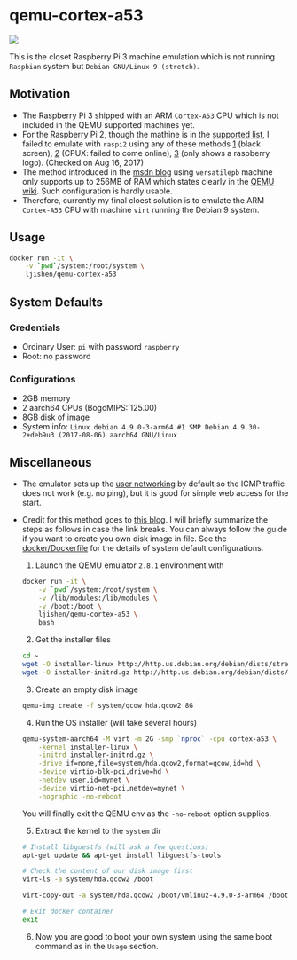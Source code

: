# qemu-cortex-a53

[![](https://images.microbadger.com/badges/image/ljishen/qemu-cortex-a53.svg)](http://microbadger.com/images/ljishen/qemu-cortex-a53)

This is the closet Raspberry Pi 3 machine emulation which is not running `Raspbian` system but `Debian GNU/Linux 9 (stretch)`.

## Motivation
- The Raspberry Pi 3 shipped with an ARM `Cortex-A53` CPU which is not included in the QEMU supported machines yet.
- For the Raspberry Pi 2, though the mathine is in the [supported list](https://wiki.qemu.org/Documentation/Platforms/ARM#Supported_Machines), I failed to emulate with `raspi2` using any of these methods [1](https://blogs.msdn.microsoft.com/iliast/2016/11/10/how-to-emulate-raspberry-pi/) (black screen), [2](https://raspberrypi.stackexchange.com/a/71172) (CPUX: failed to come online), [3](http://blog.3mdeb.com/2015/12/30/emulate-rapberry-pi-2-in-qemu/) (only shows a raspberry logo). (Checked on Aug 16, 2017)
- The method introduced in the [msdn blog](https://blogs.msdn.microsoft.com/iliast/2016/11/10/how-to-emulate-raspberry-pi/) using `versatilepb` machine only supports up to 256MB of RAM which states clearly in the [QEMU wiki](https://wiki.qemu.org/Documentation/Platforms/ARM#Guidelines_for_choosing_a_QEMU_machine). Such configuration is hardly usable.
- Therefore, currently my final cloest solution is to emulate the ARM `Cortex-A53` CPU with machine `virt` running the Debian 9 system.

## Usage
```bash
docker run -it \
    -v `pwd`/system:/root/system \
    ljishen/qemu-cortex-a53
```

## System Defaults

### Credentials
- Ordinary User: `pi` with password `raspberry`
- Root: no password

### Configurations
- 2GB memory
- 2 aarch64 CPUs (BogoMIPS: 125.00)
- 8GB disk of image
- System info: `Linux debian 4.9.0-3-arm64 #1 SMP Debian 4.9.30-2+deb9u3 (2017-08-06) aarch64 GNU/Linux`

## Miscellaneous
- The emulator sets up the [user networking](https://wiki.qemu.org/Documentation/Networking#User_Networking_.28SLIRP.29) by default so the ICMP traffic does not work (e.g. no ping), but it is good for simple web access for the start.
- Credit for this method goes to [this blog](https://translatedcode.wordpress.com/2017/07/24/installing-debian-on-qemus-64-bit-arm-virt-board/). I will briefly summarize the steps as follows in case the link breaks. You can always follow the guide if you want to create you own disk image in file. See the [docker/Dockerfile](https://github.com/ljishen/qemu-cortex-a53/blob/master/docker/Dockerfile) for the details of system default configurations.

  1. Launch the QEMU emulator `2.8.1` environment with
  ```bash
  docker run -it \
      -v `pwd`/system:/root/system \
      -v /lib/modules:/lib/modules \
      -v /boot:/boot \
      ljishen/qemu-cortex-a53 \
      bash
  ```

  2. Get the installer files
  ```bash
  cd ~
  wget -O installer-linux http://http.us.debian.org/debian/dists/stretch/main/installer-arm64/current/images/netboot/debian-installer/arm64/linux
  wget -O installer-initrd.gz http://http.us.debian.org/debian/dists/stretch/main/installer-arm64/current/images/netboot/debian-installer/arm64/initrd.gz
  ```

  3. Create an empty disk image
  ```bash
  qemu-img create -f system/qcow hda.qcow2 8G
  ```

  4. Run the OS installer (will take several hours)
  ```bash
  qemu-system-aarch64 -M virt -m 2G -smp `nproc` -cpu cortex-a53 \
      -kernel installer-linux \
      -initrd installer-initrd.gz \
      -drive if=none,file=system/hda.qcow2,format=qcow,id=hd \
      -device virtio-blk-pci,drive=hd \
      -netdev user,id=mynet \
      -device virtio-net-pci,netdev=mynet \
      -nographic -no-reboot
  ```
  You will finally exit the QEMU env as the `-no-reboot` option supplies.

  5. Extract the kernel to the `system` dir
  ```bash
  # Install libguestfs (will ask a few questions)
  apt-get update && apt-get install libguestfs-tools

  # Check the content of our disk image first
  virt-ls -a system/hda.qcow2 /boot

  virt-copy-out -a system/hda.qcow2 /boot/vmlinuz-4.9.0-3-arm64 /boot/initrd.img-4.9.0-3-arm64 system
  
  # Exit docker container
  exit
  ```

  6. Now you are good to boot your own system using the same boot command as in the `Usage` section.
